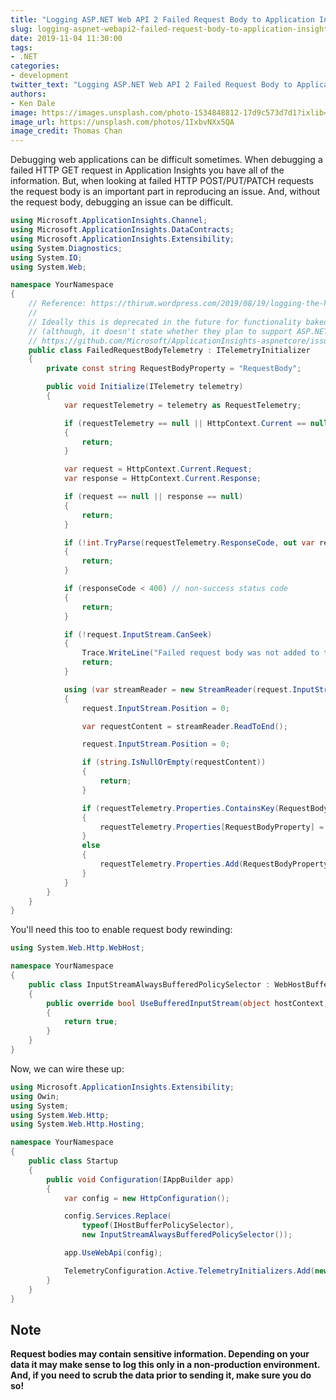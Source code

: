 ```yaml
---
title: "Logging ASP.NET Web API 2 Failed Request Body to Application Insights"
slug: logging-aspnet-webapi2-failed-request-body-to-application-insights
date: 2019-11-04 11:30:00
tags:
- .NET
categories:
- development
twitter_text: "Logging ASP.NET Web API 2 Failed Request Body to Application Insights #aspnet #dotnet"
authors: 
- Ken Dale
image: https://images.unsplash.com/photo-1534848812-17d9c573d7d1?ixlib=rb-1.2.1&auto=format&fit=crop&w=1000&q=80
image_url: https://unsplash.com/photos/1IxbvNXx5QA
image_credit: Thomas Chan
---
```


Debugging web applications can be difficult sometimes. When debugging a failed HTTP GET request in Application Insights you have all of the information. But, when looking at failed HTTP POST/PUT/PATCH requests the request body is an important part in reproducing an issue. And, without the request body, debugging an issue can be difficult.

```csharp
using Microsoft.ApplicationInsights.Channel;
using Microsoft.ApplicationInsights.DataContracts;
using Microsoft.ApplicationInsights.Extensibility;
using System.Diagnostics;
using System.IO;
using System.Web;

namespace YourNamespace
{
    // Reference: https://thirum.wordpress.com/2019/08/19/logging-the-http-response-body-in-application-insights/
    //
    // Ideally this is deprecated in the future for functionality baked into Application Insights
    // (although, it doesn't state whether they plan to support ASP.NET full framework with this or not):
    // https://github.com/Microsoft/ApplicationInsights-aspnetcore/issues/686#issuecomment-545531512
    public class FailedRequestBodyTelemetry : ITelemetryInitializer
    {
        private const string RequestBodyProperty = "RequestBody";

        public void Initialize(ITelemetry telemetry)
        {
            var requestTelemetry = telemetry as RequestTelemetry;

            if (requestTelemetry == null || HttpContext.Current == null)
            {
                return;
            }

            var request = HttpContext.Current.Request;
            var response = HttpContext.Current.Response;

            if (request == null || response == null)
            {
                return;
            }

            if (!int.TryParse(requestTelemetry.ResponseCode, out var responseCode))
            {
                return;
            }

            if (responseCode < 400) // non-success status code
            {
                return;
            }

            if (!request.InputStream.CanSeek)
            {
                Trace.WriteLine("Failed request body was not added to the Application Insights telemetry due to non-buffered input stream.");
                return;
            }

            using (var streamReader = new StreamReader(request.InputStream, request.ContentEncoding, true, 1024, true))
            {
                request.InputStream.Position = 0;

                var requestContent = streamReader.ReadToEnd();

                request.InputStream.Position = 0;

                if (string.IsNullOrEmpty(requestContent))
                {
                    return;
                }

                if (requestTelemetry.Properties.ContainsKey(RequestBodyProperty))
                {
                    requestTelemetry.Properties[RequestBodyProperty] = requestContent;
                }
                else
                {
                    requestTelemetry.Properties.Add(RequestBodyProperty, requestContent);
                }
            }
        }
    }
}
```

You'll need this too to enable request body rewinding:

```csharp
using System.Web.Http.WebHost;

namespace YourNamespace
{
    public class InputStreamAlwaysBufferedPolicySelector : WebHostBufferPolicySelector
    {
        public override bool UseBufferedInputStream(object hostContext)
        {
            return true;
        }
    }
}
```

Now, we can wire these up:

```csharp
using Microsoft.ApplicationInsights.Extensibility;
using Owin;
using System;
using System.Web.Http;
using System.Web.Http.Hosting;

namespace YourNamespace
{
    public class Startup
    {
        public void Configuration(IAppBuilder app)
        {
            var config = new HttpConfiguration();

            config.Services.Replace(
                typeof(IHostBufferPolicySelector),
                new InputStreamAlwaysBufferedPolicySelector());

            app.UseWebApi(config); 

            TelemetryConfiguration.Active.TelemetryInitializers.Add(new FailedRequestBodyTelemetry());
        }
    }
}
```

## Note

**Request bodies may contain sensitive information. Depending on your data it may make sense to log this only in a non-production environment. And, if you need to scrub the data prior to sending it, make sure you do so!**
